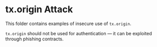 # tx.origin Attack

This folder contains examples of insecure use of `tx.origin`.

`tx.origin` should not be used for authentication — it can be exploited through phishing contracts.
